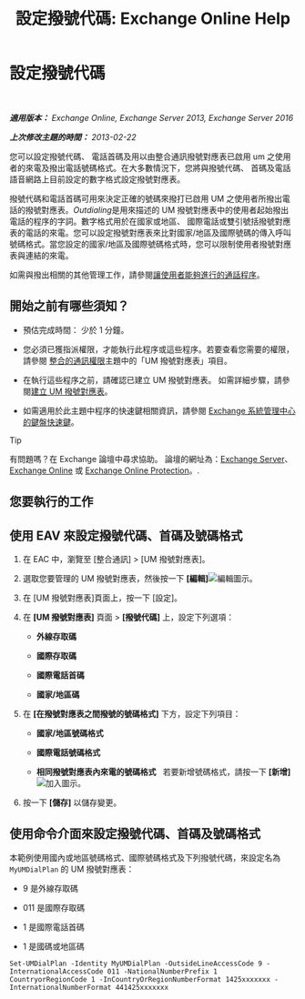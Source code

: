 ﻿---
title: '設定撥號代碼: Exchange Online Help'
TOCTitle: 設定撥號代碼
ms:assetid: e5b5efee-b734-4f70-8357-11be07b23bd0
ms:mtpsurl: https://technet.microsoft.com/zh-tw/library/Bb124992(v=EXCHG.150)
ms:contentKeyID: 51409251
ms.date: 05/23/2018
mtps_version: v=EXCHG.150
ms.translationtype: MT
---

# 設定撥號代碼

 

_**適用版本：** Exchange Online, Exchange Server 2013, Exchange Server 2016_

_**上次修改主題的時間：** 2013-02-22_

您可以設定撥號代碼、 電話首碼及用以由整合通訊撥號對應表已啟用 um 之使用者的來電及撥出電話號碼格式。在大多數情況下，您將與撥號代碼、 首碼及電話語音網路上目前設定的數字格式設定撥號對應表。

撥號代碼和電話首碼可用來決定正確的號碼來撥打已啟用 UM 之使用者所撥出電話的撥號對應表。*Outdialing*是用來描述的 UM 撥號對應表中的使用者起始撥出電話的程序的字詞。數字格式用於在國家或地區、 國際電話或雙引號括撥號對應表的電話的來電。您可以設定撥號對應表來比對國家/地區及國際號碼的傳入呼叫號碼格式。當您設定的國家/地區及國際號碼格式時，您可以限制使用者撥號對應表與連結的來電。

如需與撥出相關的其他管理工作，請參閱[讓使用者能夠進行的通話程序](allowing-users-to-make-calls-procedures-exchange-2013-help.md)。

## 開始之前有哪些須知？

  - 預估完成時間： 少於 1 分鐘。

  - 您必須已獲指派權限，才能執行此程序或這些程序。若要查看您需要的權限，請參閱 [整合的通訊權限](unified-messaging-permissions-exchange-2013-help.md)主題中的「UM 撥號對應表」項目。

  - 在執行這些程序之前，請確認已建立 UM 撥號對應表。 如需詳細步驟，請參閱[建立 UM 撥號對應表](https://docs.microsoft.com/zh-tw/exchange/voice-mail-unified-messaging/connect-voice-mail-system/create-um-dial-plan)。

  - 如需適用於此主題中程序的快速鍵相關資訊，請參閱 [Exchange 系統管理中心的鍵盤快速鍵](keyboard-shortcuts-in-the-exchange-admin-center-exchange-online-protection-help.md)。


> [!TIP]  
> 有問題嗎？在 Exchange 論壇中尋求協助。 論壇的網址為：<a href="https://go.microsoft.com/fwlink/p/?linkid=60612">Exchange Server</a>、 <a href="https://go.microsoft.com/fwlink/p/?linkid=267542">Exchange Online</a> 或 <a href="https://go.microsoft.com/fwlink/p/?linkid=285351">Exchange Online Protection</a>。.




## 您要執行的工作

## 使用 EAV 來設定撥號代碼、首碼及號碼格式

1.  在 EAC 中，瀏覽至 \[整合通訊\] \> \[UM 撥號對應表\]。

2.  選取您要管理的 UM 撥號對應表，然後按一下 **\[編輯\]**![編輯圖示](images/JJ218640.6f53ccb2-1f13-4c02-bea0-30690e6ea71d(EXCHG.150).gif "編輯圖示")。

3.  在 \[UM 撥號對應表\]頁面上，按一下 \[設定\]。

4.  在 **\[UM 撥號對應表\]** 頁面 \> **\[撥號代碼\]** 上，設定下列選項：
    
      - **外線存取碼**
    
      - **國際存取碼**
    
      - **國際電話首碼**
    
      - **國家/地區碼**

5.  在 **\[在撥號對應表之間撥號的號碼格式\]** 下方，設定下列項目：
    
      - **國家/地區號碼格式**
    
      - **國際電話號碼格式**
    
      - **相同撥號對應表內來電的號碼格式**   若要新增號碼格式，請按一下 **\[新增\]**![加入圖示](images/JJ218640.c1e75329-d6d7-4073-a27d-498590bbb558(EXCHG.150).gif "加入圖示")。

6.  按一下 **\[儲存\]** 以儲存變更。

## 使用命令介面來設定撥號代碼、首碼及號碼格式

本範例使用國內或地區號碼格式、國際號碼格式及下列撥號代碼，來設定名為 `MyUMDialPlan` 的 UM 撥號對應表：

  - 9 是外線存取碼

  - 011 是國際存取碼

  - 1 是國際電話首碼

  - 1 是國碼或地區碼

<!-- end list -->

    Set-UMDialPlan -Identity MyUMDialPlan -OutsideLineAccessCode 9 -InternationalAccessCode 011 -NationalNumberPrefix 1 CountryorRegionCode 1 -InCountryOrRegionNumberFormat 1425xxxxxxx -InternationalNumberFormat 441425xxxxxxx

